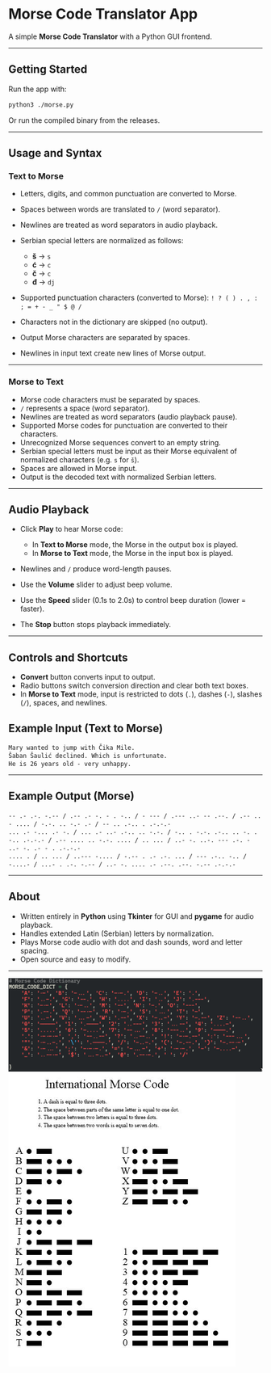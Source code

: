 # Morse Code Translator App

A simple **Morse Code Translator** with a Python GUI frontend.

---

## Getting Started

Run the app with:

```bash
python3 ./morse.py
```
Or run the compiled binary from the releases.

---

## Usage and Syntax

### Text to Morse

* Letters, digits, and common punctuation are converted to Morse.
* Spaces between words are translated to `/` (word separator).
* Newlines are treated as word separators in audio playback.
* Serbian special letters are normalized as follows:

  * **š** → `s`
  * **ć** → `c`
  * **č** → `c`
  * **đ** → `dj`
* Supported punctuation characters (converted to Morse):
  `! ? ( ) . , : ; = + - _ " $ @ /`
* Characters not in the dictionary are skipped (no output).
* Output Morse characters are separated by spaces.
* Newlines in input text create new lines of Morse output.

---

### Morse to Text

* Morse code characters must be separated by spaces.
* `/` represents a space (word separator).
* Newlines are treated as word separators (audio playback pause).
* Supported Morse codes for punctuation are converted to their characters.
* Unrecognized Morse sequences convert to an empty string.
* Serbian special letters must be input as their Morse equivalent of normalized characters (e.g. `s` for `š`).
* Spaces are allowed in Morse input.
* Output is the decoded text with normalized Serbian letters.

---

## Audio Playback

* Click **Play** to hear Morse code:

  * In **Text to Morse** mode, the Morse in the output box is played.
  * In **Morse to Text** mode, the Morse in the input box is played.
* Newlines and `/` produce word-length pauses.
* Use the **Volume** slider to adjust beep volume.
* Use the **Speed** slider (0.1s to 2.0s) to control beep duration (lower = faster).
* The **Stop** button stops playback immediately.

---

## Controls and Shortcuts

* **Convert** button converts input to output.
* Radio buttons switch conversion direction and clear both text boxes.
* In **Morse to Text** mode, input is restricted to dots (`.`), dashes (`-`), slashes (`/`), spaces, and newlines.

## Example Input (Text to Morse)

```
Mary wanted to jump with Čika Mile.
Šaban Šaulić declined. Which is unfortunate.
He is 26 years old - very unhappy.
```

---

## Example Output (Morse)

```
-- .- .-. -.-- / .-- .- -. - . -.. / - --- / .--- ..- -- .--. / .-- .. - .... / -.-. .. -.- .- / -- .. .-.. . .-.-.-
... .- -... .- -. / ... .- ..- .-.. .. -.-. / -.. . -.-. .-.. .. -. . -.. .-.-.- / .-- .... .. -.-. .... / .. ... / ..- -. ..-. --- .-. - ..- -. .- - . .-.-.-
.... . / .. ... / ..--- -.... / -.-- . .- .-. ... / --- .-.. -.. / -....- / ...- . .-. -.-- / ..- -. .... .- .--. .--. -.-- .-.-.-
```

---

## About

* Written entirely in **Python** using **Tkinter** for GUI and **pygame** for audio playback.
* Handles extended Latin (Serbian) letters by normalization.
* Plays Morse code audio with dot and dash sounds, word and letter spacing.
* Open source and easy to modify.

---
![Morse Code Sample](/Morse-Code/morse.png "Sample Morse Code")
![Morse Code Sample](/Morse-Code/OIP.jpg "Sample Morse Code")
